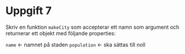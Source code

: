 # Uppgift 7

Skriv en funktion `makeCity` som accepterar ett namn som argument och returnerar ett objekt med följande properties:

`name` 		    ← namnet på staden
`population`    ← ska sättas till noll
